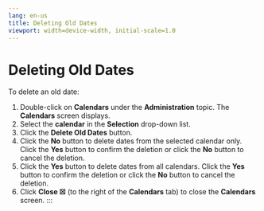 ```yaml
---
lang: en-us
title: Deleting Old Dates
viewport: width=device-width, initial-scale=1.0
---
```


#  Deleting Old Dates

To delete an old date:

1.  Double-click on **Calendars** under the **Administration** topic.
    The **Calendars** screen displays.
2.  Select the **calendar** in the **Selection** drop-down list.
3.  Click the **Delete Old Dates** button.
4.  Click the **No** button to delete dates from the selected calendar
    only. Click the **Yes** button to confirm the deletion or click the
    **No** button to cancel the deletion.
5.  Click the **Yes** button to delete dates from all calendars. Click
    the **Yes** button to confirm the deletion or click the **No**
    button to cancel the deletion.
6.  Click **Close ☒** (to the right of the **Calendars** tab) to close
    the **Calendars** screen.
:::

 

